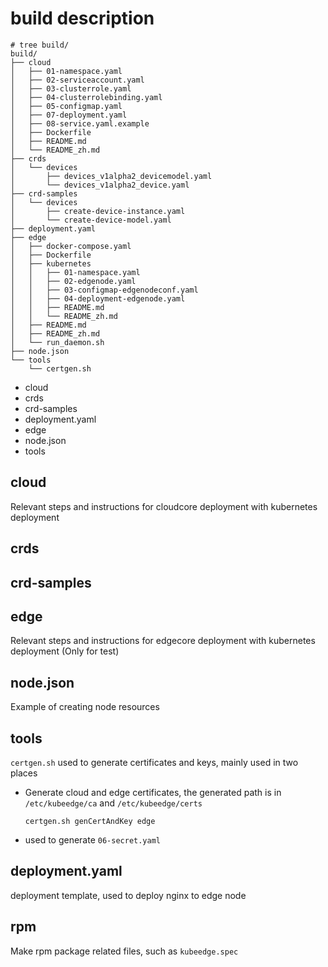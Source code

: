 # build description

```
# tree build/
build/
├── cloud
│   ├── 01-namespace.yaml
│   ├── 02-serviceaccount.yaml
│   ├── 03-clusterrole.yaml
│   ├── 04-clusterrolebinding.yaml
│   ├── 05-configmap.yaml
│   ├── 07-deployment.yaml
│   ├── 08-service.yaml.example
│   ├── Dockerfile
│   ├── README.md
│   └── README_zh.md
├── crds
│   └── devices
│       ├── devices_v1alpha2_devicemodel.yaml
│       └── devices_v1alpha2_device.yaml
├── crd-samples
│   └── devices
│       ├── create-device-instance.yaml
│       └── create-device-model.yaml
├── deployment.yaml
├── edge
│   ├── docker-compose.yaml
│   ├── Dockerfile
│   ├── kubernetes
│   │   ├── 01-namespace.yaml
│   │   ├── 02-edgenode.yaml
│   │   ├── 03-configmap-edgenodeconf.yaml
│   │   ├── 04-deployment-edgenode.yaml
│   │   ├── README.md
│   │   └── README_zh.md
│   ├── README.md
│   ├── README_zh.md
│   └── run_daemon.sh
├── node.json
└── tools
    └── certgen.sh
```

- cloud
- crds
- crd-samples
- deployment.yaml
- edge
- node.json
- tools

## cloud
Relevant steps and instructions for cloudcore deployment with kubernetes deployment


## crds

## crd-samples

## edge
Relevant steps and instructions for edgecore deployment with kubernetes deployment (Only for test)

## node.json
Example of creating node resources

## tools
`certgen.sh` used to generate certificates and keys, mainly used in two places
- Generate cloud and edge certificates, the generated path is in `/etc/kubeedge/ca` and `/etc/kubeedge/certs`
  ```
  certgen.sh genCertAndKey edge
  ```
- used to generate `06-secret.yaml`

## deployment.yaml
deployment template, used to deploy nginx to edge node

## rpm
Make rpm package related files, such as `kubeedge.spec`
